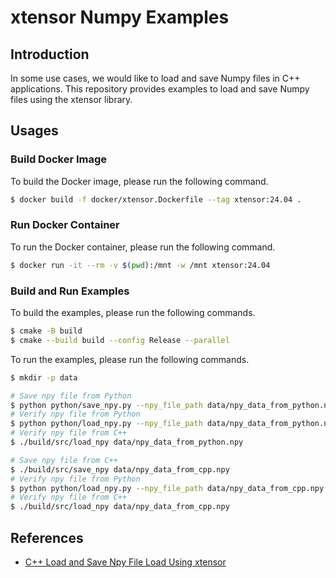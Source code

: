 # xtensor Numpy Examples

## Introduction

In some use cases, we would like to load and save Numpy files in C++ applications. This repository provides examples to load and save Numpy files using the xtensor library.

## Usages

### Build Docker Image

To build the Docker image, please run the following command.

```bash
$ docker build -f docker/xtensor.Dockerfile --tag xtensor:24.04 .
```

### Run Docker Container

To run the Docker container, please run the following command.

```bash
$ docker run -it --rm -v $(pwd):/mnt -w /mnt xtensor:24.04
```

### Build and Run Examples

To build the examples, please run the following commands.

```bash
$ cmake -B build
$ cmake --build build --config Release --parallel
```

To run the examples, please run the following commands.

```bash
$ mkdir -p data

# Save npy file from Python
$ python python/save_npy.py --npy_file_path data/npy_data_from_python.npy
# Verify npy file from Python
$ python python/load_npy.py --npy_file_path data/npy_data_from_python.npy
# Verify npy file from C++
$ ./build/src/load_npy data/npy_data_from_python.npy

# Save npy file from C++
$ ./build/src/save_npy data/npy_data_from_cpp.npy
# Verify npy file from Python
$ python python/load_npy.py --npy_file_path data/npy_data_from_cpp.npy
# Verify npy file from C++
$ ./build/src/load_npy data/npy_data_from_cpp.npy
```

## References

- [C++ Load and Save Npy File Load Using xtensor](https://leimao.github.io/blog/CPP-Npy-Load-Save-xtensor/)
